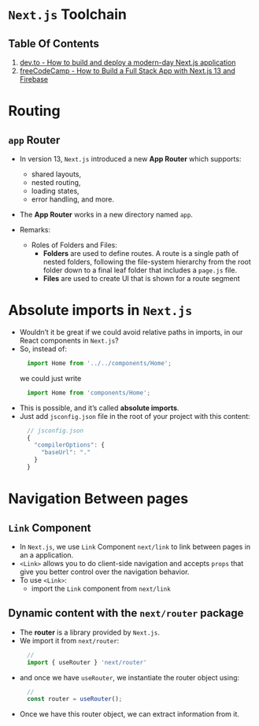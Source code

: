 # `Next.js` Toolchain

## Table Of Contents
1. [dev.to - How to build and deploy a modern-day Next.js application](https://dev.to/livecycle/how-to-build-and-deploy-a-modern-day-nextjs-application-mgn)
2. [freeCodeCamp - How to Build a Full Stack App with Next.js 13 and Firebase](https://www.freecodecamp.org/news/create-full-stack-app-with-nextjs13-and-firebase/)





# Routing
## `app` Router
* In version 13, `Next.js` introduced a new __App Router__ which supports:
  * shared layouts, 
  * nested routing, 
  * loading states, 
  * error handling, and more.

* The __App Router__ works in a new directory named `app`. 

* Remarks:
  * Roles of Folders and Files:
    * __Folders__ are used to define routes. A route is a single path of nested folders, following the file-system hierarchy from the root folder down to a final leaf folder that includes a `page.js` file.
    * __Files__ are used to create UI that is shown for a route segment






# Absolute imports in `Next.js`
* Wouldn’t it be great if we could avoid relative paths in imports, in our React components in `Next.js`?
* So, instead of:
    ```js
      import Home from '../../components/Home';
    ```
  we could just write
  ```js
    import Home from 'components/Home';
  ```
* This is possible, and it’s called __absolute imports__.
* Just add `jsconfig.json` file in the root of your project with this content:
  ```js
    // jsconfig.json
    {
      "compilerOptions": {
        "baseUrl": "."
      }
    }
  ```


# Navigation Between pages
## `Link` Component
* In `Next.js`, we use `Link` Component `next/link` to link between pages in an a application.
* `<Link>` allows you to do client-side navigation and accepts `props` that give you better control over the navigation behavior.
* To use `<Link>`:
  * import the `Link` component from `next/link`

## Dynamic content with the `next/router` package
* The __router__ is a library provided by `Next.js`.
* We import it from `next/router`:
    ```js
      // 
      import { useRouter } 'next/router'
    ```
* and once we have `useRouter`, we instantiate the router object using:
    ```js
      // 
      const router = useRouter();
    ```
* Once we have this router object, we can extract information from it.